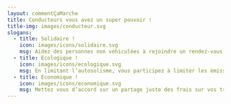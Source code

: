```yaml
---
layout: commentÇaMarche
title: Conducteurs vous avez un super pouvoir !
title-img: images/conducteur.svg
slogans:
  - title: Solidaire !
    icon: images/icons/solidaire.svg
    msg: Aidez des personnes non véhiculées à rejoindre un rendez-vous médical, un entretien, ou leur travail. Faites des rencontres.
  - title: Ecologique !
    icon: images/icons/ecologique.svg
    msg: En limitant l’autosolisme, vous participez à limiter les émissions de CO2 et la pollution atmosphérique
  - title: Economique !
    icon: images/icons/economique.svg
    msg: Mettez vous d’accord sur un partage juste des frais sur vos trajets.
---
```

